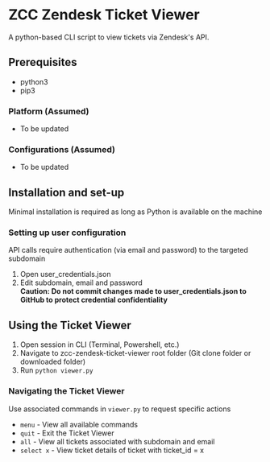 # ZCC Zendesk Ticket Viewer
A python-based CLI script to view tickets via Zendesk's API.
## Prerequisites
* python3
* pip3
### Platform (Assumed)
* To be updated
### Configurations (Assumed)
* To be updated
## Installation and set-up
Minimal installation is required as long as Python is available on the machine
### Setting up user configuration
API calls require authentication (via email and password) to the targeted subdomain
1. Open user_credentials.json
2. Edit subdomain, email and password \
__Caution: Do not commit changes made to user_credentials.json to GitHub to protect credential confidentiality__
## Using the Ticket Viewer
1. Open session in CLI (Terminal, Powershell, etc.)
2. Navigate to zcc-zendesk-ticket-viewer root folder (Git clone folder or downloaded folder)
3. Run `python viewer.py`

### Navigating the Ticket Viewer
Use associated commands in `viewer.py` to request specific actions
* `menu` - View all available commands
* `quit` - Exit the Ticket Viewer
* `all` - View all tickets associated with subdomain and email
* `select x` - View ticket details of ticket with ticket_id = x
